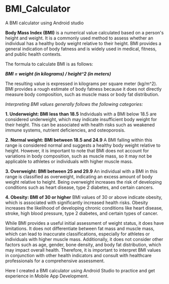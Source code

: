 # BMI_Calculator
A BMI calculator using Android studio

**Body Mass Index (BMI)** is a numerical value calculated based on a person's height and weight. It is a commonly used method to assess whether an individual has a healthy body weight relative to their height. BMI provides a general indication of body fatness and is widely used in medical, fitness, and public health contexts.

The formula to calculate BMI is as follows:

_**BMI = weight (in kilograms) / height^2 (in meters)**_

The resulting value is expressed in kilograms per square meter (kg/m^2). BMI provides a rough estimate of body fatness because it does not directly measure body composition, such as muscle mass or body fat distribution.

_Interpreting BMI values generally follows the following categories:_

**1. Underweight: BMI less than 18.5**
Individuals with a BMI below 18.5 are considered underweight, which may indicate insufficient body weight for their height. This can be associated with health risks such as weakened immune systems, nutrient deficiencies, and osteoporosis.

**2. Normal weight: BMI between 18.5 and 24.9**
A BMI falling within this range is considered normal and suggests a healthy body weight relative to height. However, it is important to note that BMI does not account for variations in body composition, such as muscle mass, so it may not be applicable to athletes or individuals with higher muscle mass.

**3. Overweight: BMI between 25 and 29.9**
An individual with a BMI in this range is classified as overweight, indicating an excess amount of body weight relative to height. Being overweight increases the risk of developing conditions such as heart disease, type 2 diabetes, and certain cancers.

**4. Obesity: BMI of 30 or higher**
BMI values of 30 or above indicate obesity, which is associated with significantly increased health risks. Obesity increases the likelihood of developing chronic conditions like heart disease, stroke, high blood pressure, type 2 diabetes, and certain types of cancer.

While BMI provides a useful initial assessment of weight status, it does have limitations. It does not differentiate between fat mass and muscle mass, which can lead to inaccurate classifications, especially for athletes or individuals with higher muscle mass. Additionally, it does not consider other factors such as age, gender, bone density, and body fat distribution, which may impact overall health. Therefore, it is important to interpret BMI values in conjunction with other health indicators and consult with healthcare professionals for a comprehensive assessment.

Here I created a BMI calculator using Android Studio to practice and get experience in Mobile App Development. 
